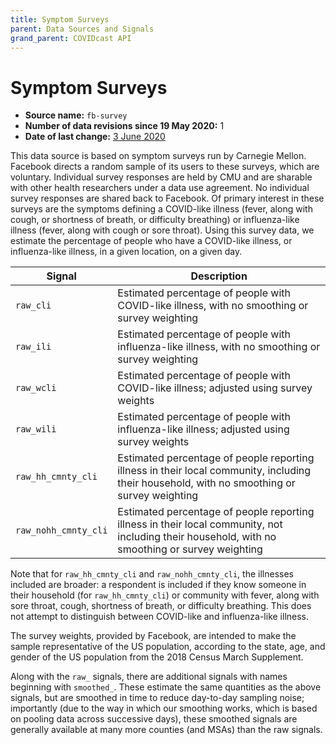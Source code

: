 ```yaml
---
title: Symptom Surveys
parent: Data Sources and Signals
grand_parent: COVIDcast API
---
```


# Symptom Surveys

* **Source name:** `fb-survey`
* **Number of data revisions since 19 May 2020:** 1
* **Date of last change:** [3 June 2020](../covidcast_changelog.md#fb-survey)

This data source is based on symptom surveys run by Carnegie Mellon. Facebook
directs a random sample of its users to these surveys, which are voluntary.
Individual survey responses are held by CMU and are sharable with other health
researchers under a data use agreement. No individual survey responses are
shared back to Facebook. Of primary interest in these surveys are the symptoms
defining a COVID-like illness (fever, along with cough, or shortness of breath,
or difficulty breathing) or influenza-like illness (fever, along with cough or
sore throat). Using this survey data, we estimate the percentage of people who
have a COVID-like illness, or influenza-like illness, in a given location, on a
given day.

| Signal | Description |
| --- | --- |
| `raw_cli` | Estimated percentage of people with COVID-like illness, with no smoothing or survey weighting |
| `raw_ili` | Estimated percentage of people with influenza-like illness, with no smoothing or survey weighting |
| `raw_wcli` | Estimated percentage of people with COVID-like illness; adjusted using survey weights |
| `raw_wili` | Estimated percentage of people with influenza-like illness; adjusted using survey weights |
| `raw_hh_cmnty_cli` | Estimated percentage of people reporting illness in their local community, including their household, with no smoothing or survey weighting |
| `raw_nohh_cmnty_cli` | Estimated percentage of people reporting illness in their local community, not including their household, with no smoothing or survey weighting |

Note that for `raw_hh_cmnty_cli` and `raw_nohh_cmnty_cli`, the illnesses
included are broader: a respondent is included if they know someone in their
household (for `raw_hh_cmnty_cli`) or community with fever, along with sore
throat, cough, shortness of breath, or difficulty breathing. This does not
attempt to distinguish between COVID-like and influenza-like illness.

The survey weights, provided by Facebook, are intended to make the sample
representative of the US population, according to the state, age, and gender of
the US population from the 2018 Census March Supplement.

Along with the `raw_` signals, there are additional signals with names beginning
with `smoothed_`. These estimate the same quantities as the above signals, but
are smoothed in time to reduce day-to-day sampling noise; importantly (due to
the way in which our smoothing works, which is based on pooling data across
successive days), these smoothed signals are generally available at many more
counties (and MSAs) than the raw signals.

